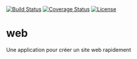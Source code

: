 [![Build Status](https://travis-ci.org/lperrod/web.svg?branch=master)](https://travis-ci.org/lperrod/web) [![Coverage Status](https://coveralls.io/repos/github/lperrod/web/badge.svg?branch=master)](https://coveralls.io/github/lperrod/web?branch=master) [![License](https://img.shields.io/badge/License-Apache%202.0-blue.svg)](https://opensource.org/licenses/Apache-2.0)

# web
Une application pour créer un site web rapidement

